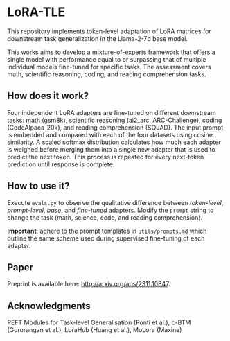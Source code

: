 # LoRA-TLE
This repository implements token-level adaptation of LoRA matrices for downstream task generalization in the Llama-2-7b base model.

This works aims to develop a mixture-of-experts framework that offers a single model with performance equal to or surpassing that of multiple individual models fine-tuned for specific tasks. The assessment covers math, scientific reasoning, coding, and reading comprehension tasks.
## How does it work?
Four independent LoRA adapters are fine-tuned on different downstream tasks: math (gsm8k), scientific reasoning (ai2_arc, ARC-Challenge), coding (CodeAlpaca-20k), and reading comprehension (SQuAD). The input prompt is embedded and compared with each of the four datasets using cosine similarity. A scaled softmax distribution calculates how much each adapter is weighed before merging them into a single new adapter that is used to predict the next token. This process is repeated for every next-token prediction until response is complete.
## How to use it?
Execute `evals.py` to observe the qualitative difference between _token-level_, _prompt-level_, _base_, and _fine-tuned_ adapters. Modify the `prompt` string to change the task (math, science, code, and reading comprehension).

**Important**: adhere to the prompt templates in `utils/prompts.md` which outline the same scheme used during supervised fine-tuning of each adapter.

## Paper
Preprint is available here: http://arxiv.org/abs/2311.10847.

## Acknowledgments
PEFT Modules for Task-level Generalisation (Ponti et al.), c-BTM (Gururangan et al.), LoraHub (Huang et al.), MoLora (Maxine)
